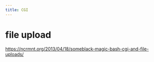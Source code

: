 ```yaml
---
title: CGI
---
```


# file upload
https://ncrmnt.org/2013/04/18/someblack-magic-bash-cgi-and-file-uploads/